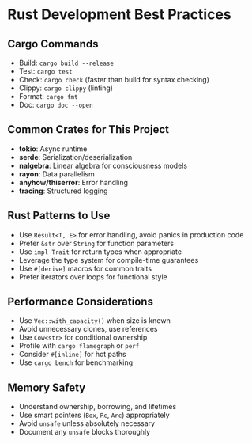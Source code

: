 # Rust Development Best Practices

## Cargo Commands
- Build: `cargo build --release`
- Test: `cargo test`
- Check: `cargo check` (faster than build for syntax checking)
- Clippy: `cargo clippy` (linting)
- Format: `cargo fmt`
- Doc: `cargo doc --open`

## Common Crates for This Project
- **tokio**: Async runtime
- **serde**: Serialization/deserialization
- **nalgebra**: Linear algebra for consciousness models
- **rayon**: Data parallelism
- **anyhow/thiserror**: Error handling
- **tracing**: Structured logging

## Rust Patterns to Use
- Use `Result<T, E>` for error handling, avoid panics in production code
- Prefer `&str` over `String` for function parameters
- Use `impl Trait` for return types when appropriate
- Leverage the type system for compile-time guarantees
- Use `#[derive]` macros for common traits
- Prefer iterators over loops for functional style

## Performance Considerations
- Use `Vec::with_capacity()` when size is known
- Avoid unnecessary clones, use references
- Use `Cow<str>` for conditional ownership
- Profile with `cargo flamegraph` or `perf`
- Consider `#[inline]` for hot paths
- Use `cargo bench` for benchmarking

## Memory Safety
- Understand ownership, borrowing, and lifetimes
- Use smart pointers (`Box`, `Rc`, `Arc`) appropriately
- Avoid `unsafe` unless absolutely necessary
- Document any `unsafe` blocks thoroughly